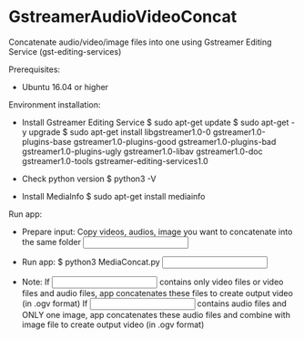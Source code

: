 # GstreamerAudioVideoConcat

Concatenate audio/video/image files into one using Gstreamer Editing Service (gst-editing-services)

Prerequisites:
- Ubuntu 16.04 or higher

Environment installation:
- Install Gstreamer Editing Service
$ sudo apt-get update
$ sudo apt-get -y upgrade
$ sudo apt-get install libgstreamer1.0-0 gstreamer1.0-plugins-base gstreamer1.0-plugins-good gstreamer1.0-plugins-bad gstreamer1.0-plugins-ugly gstreamer1.0-libav gstreamer1.0-doc gstreamer1.0-tools gstreamer-editing-services1.0
  
- Check python version
$ python3 -V
  
- Install MediaInfo
$ sudo apt-get install mediainfo
  
Run app:
- Prepare input: Copy videos, audios, image you want to concatenate into the same folder <input folder>

- Run app:
$ python3 MediaConcat.py <input folder> <output file path>
  
- Note:
  If <input folder> contains only video files or video files and audio files, app concatenates these files to create output video (in .ogv format)
  If <input folder> contains audio files and ONLY one image, app concatenates these audio files and combine with image file to create output video (in .ogv format)
